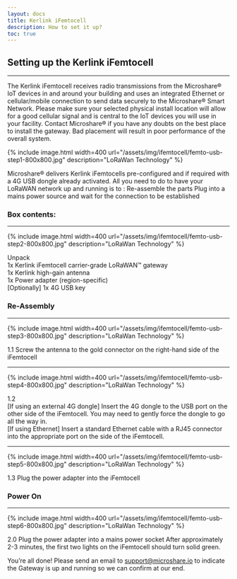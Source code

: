 ```yaml
---
layout: docs
title: Kerlink iFemtocell
description: How to set it up?
toc: true
---
```


## Setting up the Kerlink iFemtocell
---------------------------------------

The Kerlink iFemtocell receives radio transmissions from the Microshare® IoT devices in and around your building and uses an integrated Ethernet or cellular/mobile connection to send data securely to the Microshare® Smart Network.
Please make sure your selected physical install location will allow for a good cellular signal and is central to the IoT devices you will use in your facility. Contact Microshare® if you have any doubts on the best place to install the gateway. Bad placement will result in poor performance of the overall system.

{% include image.html width=400 url="/assets/img/ifemtocell/femto-usb-step1-800x800.jpg" description="LoRaWan Technology" %}

Microshare® delivers Kerlink iFemtocells pre-configured and if required with a 4G USB dongle already activated.
All you need to do to have your LoRaWAN network up and running is to :
Re-assemble the parts
Plug into a mains power source and wait for the connection to be established


### Box contents:
---------------------------------------

{% include image.html width=400 url="/assets/img/ifemtocell/femto-usb-step2-800x800.jpg" description="LoRaWan Technology" %}

Unpack
<br> 1x Kerlink iFemtocell carrier-grade LoRaWAN™ gateway
<br> 1x Kerlink high-gain antenna
<br> 1x Power adapter (region-specific)
<br> [Optionally] 1x 4G USB key


### Re-Assembly
---------------------------------------

{% include image.html width=400 url="/assets/img/ifemtocell/femto-usb-step3-800x800.jpg" description="LoRaWan Technology" %}


1.1
Screw the antenna to the gold connector on the right-hand side of the iFemtocell

---------------------------------------

{% include image.html width=400 url="/assets/img/ifemtocell/femto-usb-step4-800x800.jpg" description="LoRaWan Technology" %}


1.2
<br> [If using an external 4G dongle] Insert the 4G dongle to the USB port on the other side of the iFemtocell. You may need to gently force the dongle to go all the way in.
<br> [If using Ethernet] Insert a standard Ethernet cable with a RJ45 connector into the appropriate port on the side of the iFemtocell.

---------------------------------------

{% include image.html width=400 url="/assets/img/ifemtocell/femto-usb-step5-800x800.jpg" description="LoRaWan Technology" %}


1.3
Plug the power adapter into the iFemtocell


### Power On
---------------------------------------

{% include image.html width=400 url="/assets/img/ifemtocell/femto-usb-step6-800x800.jpg" description="LoRaWan Technology" %}


2.0
Plug the power adapter into a mains power socket
After approximately 2-3 minutes, the first two lights on the iFemtocell should turn solid green.


You’re all done! Please send an email to support@microshare.io to indicate the Gateway is up and running so we can confirm at our end.